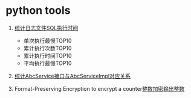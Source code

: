 # python tools

1. [统计日志文件SQL执行时间](topsql.py)
    
    * 单次执行最慢TOP10
    * 累计执行次数TOP10
    * 累计执行时间TOP10
    * 平均执行最慢TOP10
    
1. [统计AbcService接口与AbcServiceImpl对应关系](impl.py)
1. Format-Preserving Encryption to encrypt a counter[整数加密输出整数](aesffx.py)
